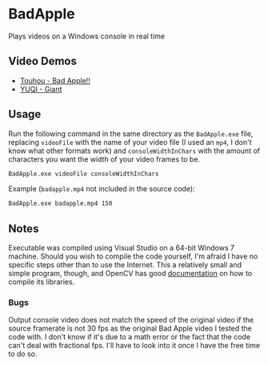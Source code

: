 # BadApple
Plays videos on a Windows console in real time

## Video Demos
 - [Touhou - Bad Apple!!](https://youtu.be/mRjDmoA1K0A)
 - [YUQI - Giant](https://youtu.be/-TTaTj-uSL8)
 
## Usage
Run the following command in the same directory as the `BadApple.exe` file, replacing `videoFile` with the name of your video file (I used an `mp4`, I don't know what other formats work) and `consoleWidthInChars` with the amount of characters you want the width of your video frames to be.
```bash
BadApple.exe videoFile consoleWidthInChars
```

Example (`badapple.mp4` not included in the source code):
```bash
BadApple.exe badapple.mp4 150
```

## Notes
Executable was compiled using Visual Studio on a 64-bit Windows 7 machine. Should you wish to compile the code yourself, I'm afraid I have no specific steps other than to use the Internet. This a relatively small and simple program, though, and OpenCV has good [documentation](https://docs.opencv.org/4.x/df/d65/tutorial_table_of_content_introduction.html) on how to compile its libraries. 
 
### Bugs
 Output console video does not match the speed of the original video if the source framerate is not 30 fps as the original Bad Apple video I tested the code with. I don't know if it's due to a math error or the fact that the code can't deal with fractional fps. I'll have to look into it once I have the free time to do so.
